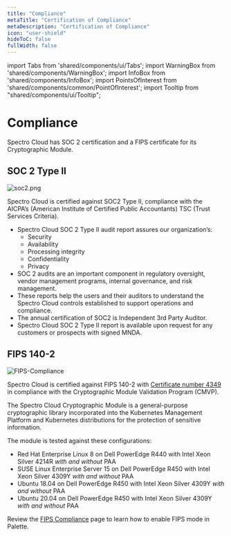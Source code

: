 ```yaml
---
title: "Compliance"
metaTitle: "Certification of Compliance"
metaDescription: "Certification of Compliance"
icon: "user-shield"
hideToC: false
fullWidth: false
---
```


import Tabs from 'shared/components/ui/Tabs';
import WarningBox from 'shared/components/WarningBox';
import InfoBox from 'shared/components/InfoBox';
import PointsOfInterest from 'shared/components/common/PointOfInterest';
import Tooltip from "shared/components/ui/Tooltip";


# Compliance

Spectro Cloud has SOC 2 certification and a FIPS certificate for its Cryptographic Module.

## SOC 2 Type II

![soc2.png](/soc2.png "#width=180px")

Spectro Cloud is certified against SOC2 Type II, compliance with the AICPA’s (American Institute of Certified Public Accountants) TSC (Trust Services Criteria).
* Spectro Cloud SOC 2 Type II audit report assures our organization’s:
   * Security
   * Availability
   * Processing integrity
   * Confidentiality
   * Privacy
* SOC 2 audits are an important component in regulatory oversight, vendor management programs, internal governance, and risk management.
* These reports help the users and their auditors to understand the Spectro Cloud controls established to support operations and compliance.
* The annual certification of SOC2 is Independent 3rd Party Auditor.
* Spectro Cloud SOC 2 Type II report is available upon request for any customers or prospects with signed MNDA.

## FIPS 140-2


![FIPS-Compliance](/docs_compliance_compliance_fips-logo.png "#width=180px")

Spectro Cloud is certified against FIPS 140-2 with [Certificate number 4349](https://csrc.nist.gov/projects/cryptographic-module-validation-program/certificate/4349) in compliance with the Cryptographic Module Validation Program (CMVP).

The Spectro Cloud Cryptographic Module is a general-purpose cryptographic library incorporated into the Kubernetes Management Platform and Kubernetes distributions for the protection of sensitive information.

The module is tested against these configurations:

* Red Hat Enterprise Linux 8 on Dell PowerEdge R440 with Intel Xeon Silver 4214R _with and without_ PAA
* SUSE Linux Enterprise Server 15 on Dell PowerEdge R450 with Intel Xeon Silver 4309Y _with and without_ PAA
* Ubuntu 18.04 on Dell PowerEdge R450 with Intel Xeon Silver 4309Y _with and without_ PAA
* Ubuntu 20.04 on Dell PowerEdge R450 with Intel Xeon Silver 4309Y _with and without_ PAA

Review the [FIPS Compliance](/compliance/fips-compliance) page to learn how to enable FIPS mode in Palette.

<br />
